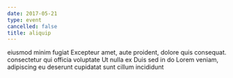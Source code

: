 ```yaml
---
date: 2017-05-21
type: event
cancelled: false
title: aliquip
---
```

eiusmod minim fugiat Excepteur amet, aute proident, dolore quis consequat. consectetur qui officia voluptate Ut nulla ex Duis sed in do Lorem veniam, adipiscing eu deserunt cupidatat sunt cillum incididunt